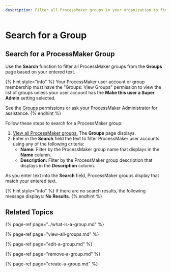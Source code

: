 ```yaml
---
description: Filter all ProcessMaker groups in your organization to find that one you need.
---
```


# Search for a Group

## Search for a ProcessMaker Group

Use the **Search** function to filter all ProcessMaker groups from the **Groups** page based on your entered text.

{% hint style="info" %}
Your ProcessMaker user account or group membership must have the "Groups: View Groups" permission to view the list of groups unless your user account has the **Make this user a Super Admin** setting selected.

See the [Groups](../../permission-descriptions-for-users-and-groups.md#groups) permissions or ask your ProcessMaker Administrator for assistance.
{% endhint %}

Follow these steps to search for a ProcessMaker group:

1. [View all ProcessMaker groups.](view-all-groups.md) The **Groups** page displays.
2. Enter in the **Search** field the text to filter ProcessMaker user accounts using any of the following criteria:
   * **Name:** Filter by the ProcessMaker group name that displays in the **Name** column.
   * **Description:** Filter by the ProcessMaker group description that displays in the **Description** column.

As you enter text into the **Search** field, ProcessMaker groups display that match your entered text.

{% hint style="info" %}
If there are no search results, the following message displays: **No Results**.
{% endhint %}

## Related Topics

{% page-ref page="../what-is-a-group.md" %}

{% page-ref page="view-all-groups.md" %}

{% page-ref page="edit-a-group.md" %}

{% page-ref page="remove-a-group.md" %}

{% page-ref page="create-a-group.md" %}

